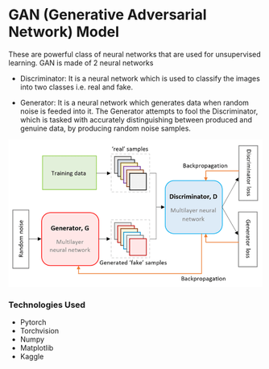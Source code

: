 # GAN (Generative Adversarial Network) Model
These are powerful class of neural networks that are used for unsupervised learning. GAN is made of 2 neural networks

 - Discriminator: It is a neural network which is used to classify the images into two classes i.e. real and fake.
  
 - Generator: It is a neural network which generates data when random noise is feeded into it. The Generator attempts to fool the Discriminator, which is tasked with accurately distinguishing between produced and genuine data, by producing random noise samples.

![GAN Model](./architecture.png)

### Technologies Used
- Pytorch
- Torchvision
- Numpy
- Matplotlib
- Kaggle